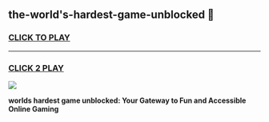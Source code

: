 
## the-world's-hardest-game-unblocked 👋
<h3>
<a href="https://premium.freeplayer.one?title=the-world's-hardest-game-unblocked&ref=14F">CLICK TO PLAY</a></h3>
<hr>

<h3>
<a href="https://premium.freeplayer.one?title=the-world's-hardest-game-unblocked&ref=14F">CLICK 2 PLAY</a>
  
</h3>

<a href="https://premium.freeplayer.one?title=the-world's-hardest-game-unblocked&ref=12F/"><img src="https://clearcache.store/games.png"></a>


**worlds hardest game unblocked: Your Gateway to Fun and Accessible Online Gaming**
